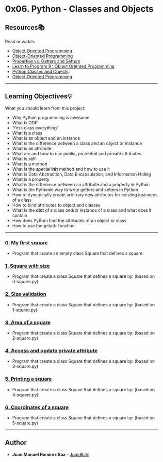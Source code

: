 # 0x06. Python - Classes and Objects

## Resources:books:
Read or watch:
* [Object Oriented Programming](https://intranet.hbtn.io/rltoken/izl1kO1isRJo6h_Ce2pmhw)
* [Object-Oriented Programming](https://intranet.hbtn.io/rltoken/K5t1QFchQYs7rkt62uMo7A)
* [Properties vs. Getters and Setters](https://intranet.hbtn.io/rltoken/LZg7XYGGZj49Gu2276afpA)
* [Learn to Program 9 : Object Oriented Programming](https://intranet.hbtn.io/rltoken/aFk7Ki8TPw5vZZBx2JXvIQ)
* [Python Classes and Objects](https://intranet.hbtn.io/rltoken/CFTUXsxbTVu4xb698_2bmQ)
* [Object Oriented Programming](https://intranet.hbtn.io/rltoken/DK1vkIQ0xT1fmMrmBcSGiA)

---
## Learning Objectives:bulb:
What you should learn from this project:

* Why Python programming is awesome 
* What is OOP
* “first-class everything”
* What is a class
* What is an object and an instance
* What is the difference between a class and an object or instance
* What is an attribute
* What are and how to use public, protected and private attributes
* What is self
* What is a method
* What is the special __init__ method and how to use it
* What is Data Abstraction, Data Encapsulation, and Information Hiding
* What is a property
* What is the difference between an attribute and a property in Python
* What is the Pythonic way to write getters and setters in Python
* How to dynamically create arbitrary new attributes for existing instances of a class
* How to bind attributes to object and classes
* What is the __dict__ of a class and/or instance of a class and what does it contain
* How does Python find the attributes of an object or class
* How to use the getattr function

---

### [0. My first square](./0-square.py)
* Program that create an empty class Square that defines a square:


### [1. Square with size](./1-square.py)
* Program that create a class Square that defines a square by: (based on 0-square.py)


### [2. Size validation](./2-square.py)
* Program that create a class Square that defines a square by: (based on 1-square.py)


### [3. Area of a square](./3-square.py)
* Program that create a class Square that defines a square by: (based on 2-square.py)


### [4. Access and update private attribute](./4-square.py)
* Program that create a class Square that defines a square by: (based on 3-square.py)


### [5. Printing a square](./5-square.py)
* Program that create a class Square that defines a square by: (based on 4-square.py)


### [6. Coordinates of a square](./6-square.py)
* Program that create a class Square that defines a square by: (based on 5-square.py)

---

## Author
* **Juan Manuel Ramirez Saa** - [Juan8bits](https://github.com/Juan8bits)
